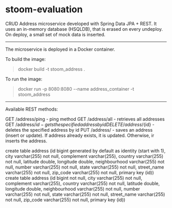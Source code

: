 # stoom-evaluation

CRUD Address microservice developed with Spring Data JPA + REST. 
It uses an in-memory database (HSQLDB), that is erased on every undeploy. On deploy, a small set of mock data is inserted.

------------------------------------------------------------

The microservice is deployed in a Docker container.

To build the image:
> docker build -t stoom_address .

To run the image:
> docker run -p 8080:8080 --name address_container -t stoom_address

------------------------------------------------------------

Available REST methods:

GET		/address/ping		- ping method
GET 	/address/all 		- retrieves all addresses
GET 	/address/${id}		- gets the specified address by id
DELETE	/address/${id}		- deletes the specified address by id
PUT		/address/			- saves an address (insert or update). If address already exists, it is updated. Otherwise, ir inserts the address.

create table address (id bigint generated by default as identity (start with 1), city varchar(255) not null, complement varchar(255), country varchar(255) not null, latitude double, longitude double, neighbourhood varchar(255) not null, number varchar(255) not null, state varchar(255) not null, street_name varchar(255) not null, zip_code varchar(255) not null, primary key (id))
create table address (id bigint not null, city varchar(255) not null, complement varchar(255), country varchar(255) not null, latitude double, longitude double, neighbourhood varchar(255) not null, number varchar(255) not null, state varchar(255) not null, street_name varchar(255) not null, zip_code varchar(255) not null, primary key (id))